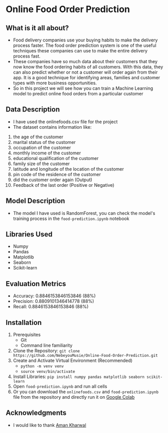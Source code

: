 # Online Food Order Prediction

## What is it all about?
 - Food delivery companies use your buying habits to make the delivery process faster. The food order prediction system is one of the useful techniques these companies can use to make the entire delivery process fast.
 - These companies have so much data about their customers that they now know the food ordering habits of all customers. With this data, they can also predict whether or not a customer will order again from their app. It is a good technique for identifying areas, families and customer types with more business opportunities.
 - So in this project we will see how you can train a Machine Learning model to predict online food orders from a particular customer

## Data Description
- I have used the onlinefoods.csv file for the project
- The dataset contains information like:
1. the age of the customer
2. marital status of the customer
3. occupation of the customer
4. monthly income of the customer
5. educational qualification of the customer
6. family size of the customer
7. latitude and longitude of the location of the customer
8. pin code of the residence of the customer
9. did the customer order again (Output)
10. Feedback of the last order (Positive or Negative)

## Model Description
 - The model I have used is RandomForest, you can check the model's training process in the `food-prediction.ipynb` notebook

## Libraries Used
 - Numpy
 - Pandas
 - Matplotlib
 - Seaborn
 - Scikit-learn

## Evaluation Metrics
 - Accuracy: 0.8846153846153846 (88%)
 - Precision: 0.8809101346414778 (88%)
 - Recall: 0.8846153846153846 (88%)

## Installation
 1. Prerequisites
    - Git
    - Command line familiarity
 2. Clone the Repository: `git clone https://github.com/NebeyouMusie/Online-Food-Order-Prediction.git`
 3. Create and Activate Virtual Environment (Recommended)
    - `python -m venv venv`
    - `source venv/bin/activate`
 4. Install Libraries: `pip install numpy pandas matplotlib seaborn scikit-learn`
 5. Open `food-prediction.ipynb` and run all cells
 6. Or you can download the `onlinefoods.csv` and `food-prediction.ipynb` file from the repository and directly run it on [Google Colab](https://colab.research.google.com/)

## Acknowledgments
 - I would like to thank [Aman Kharwal](https://www.linkedin.com/in/aman-kharwal)
    
